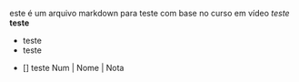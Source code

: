 este é um arquivo markdown para teste com base no curso em vídeo
*teste* **teste**
* teste
* teste
- [] teste
Num | Nome | Nota
